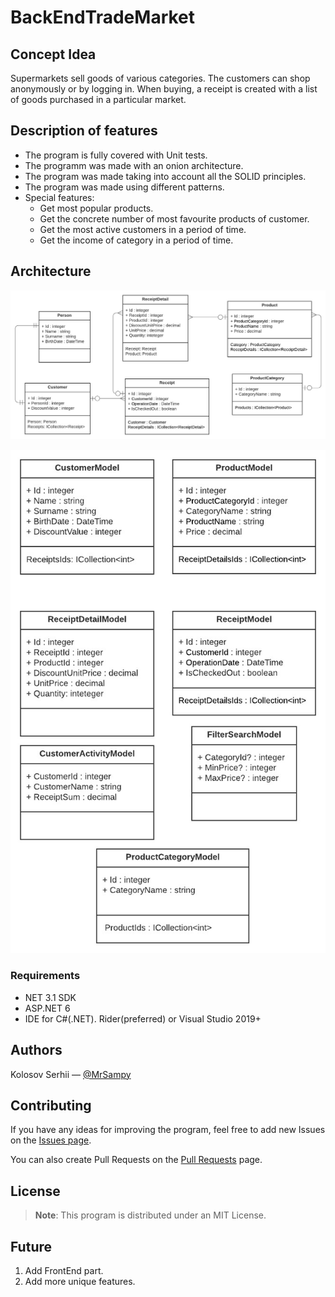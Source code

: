 # BackEndTradeMarket

## Concept Idea
Supermarkets sell goods of various categories. The customers can shop anonymously or by logging in. When buying, a receipt is created with a list of goods purchased in a particular market.

## Description of features
- The program is fully covered with Unit tests.
- The programm was made with an onion architecture.
- The program was made taking into account all the SOLID principles.
- The program was made using different patterns.
- Special features:
    - Get most popular products.
    - Get the concrete number of most favourite products of customer.
    - Get the most active customers in a period of time.
    - Get the income of category in a period of time.

## Architecture

![Image1](./TradeMarket/TradeMarket.Tests/Images/1.jpeg)

![Image2](./TradeMarket/TradeMarket.Tests/Images/2.jpeg)



### Requirements
- NET 3.1 SDK
- ASP.NET 6
- IDE for C#(.NET). Rider(preferred) or Visual Studio 2019+

## Authors
Kolosov Serhii — [@MrSampy](www.t.me/MrSampy)

## Contributing
If you have any ideas for improving the program, feel free to add new Issues on the [Issues page](https://github.com/MrSampy/BackEndTradeMarket/issues).

You can also create Pull Requests on the [Pull Requests](https://github.com/MrSampy/BackEndTradeMarket/pulls) page.

## License
>**Note**: This program is distributed under an MIT License.

## Future
1. Add FrontEnd part.
2. Add more unique features. 
